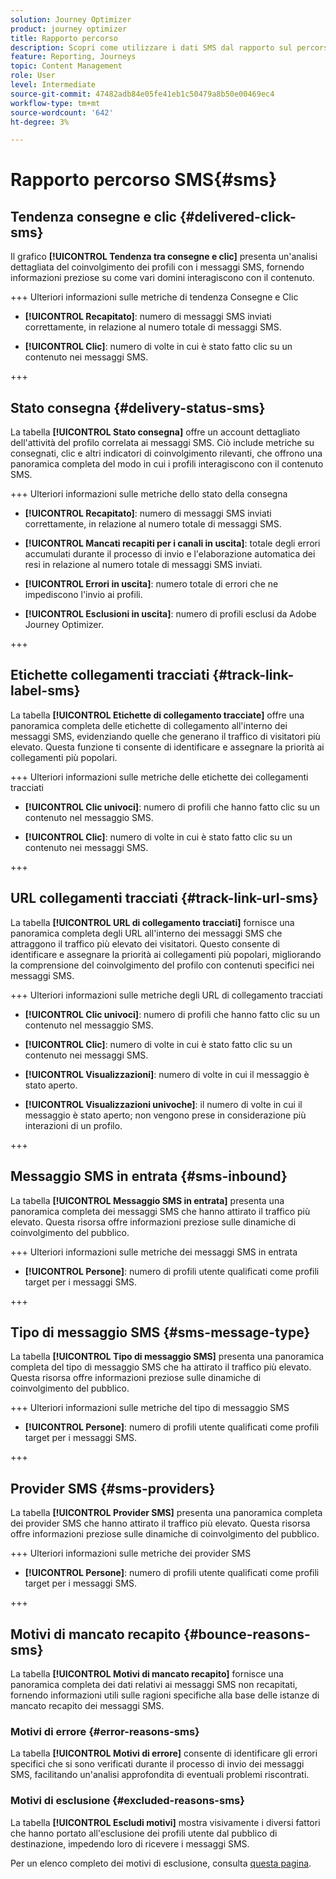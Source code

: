 ```yaml
---
solution: Journey Optimizer
product: journey optimizer
title: Rapporto percorso
description: Scopri come utilizzare i dati SMS dal rapporto sul percorso
feature: Reporting, Journeys
topic: Content Management
role: User
level: Intermediate
source-git-commit: 47482adb84e05fe41eb1c50479a8b50e00469ec4
workflow-type: tm+mt
source-wordcount: '642'
ht-degree: 3%

---
```


# Rapporto percorso SMS{#sms}

## Tendenza consegne e clic {#delivered-click-sms}

Il grafico **[!UICONTROL Tendenza tra consegne e clic]** presenta un&#39;analisi dettagliata del coinvolgimento dei profili con i messaggi SMS, fornendo informazioni preziose su come vari domini interagiscono con il contenuto.

+++ Ulteriori informazioni sulle metriche di tendenza Consegne e Clic

* **[!UICONTROL Recapitato]**: numero di messaggi SMS inviati correttamente, in relazione al numero totale di messaggi SMS.

* **[!UICONTROL Clic]**: numero di volte in cui è stato fatto clic su un contenuto nei messaggi SMS.

+++

## Stato consegna {#delivery-status-sms}

La tabella **[!UICONTROL Stato consegna]** offre un account dettagliato dell&#39;attività del profilo correlata ai messaggi SMS. Ciò include metriche su consegnati, clic e altri indicatori di coinvolgimento rilevanti, che offrono una panoramica completa del modo in cui i profili interagiscono con il contenuto SMS.

+++ Ulteriori informazioni sulle metriche dello stato della consegna

* **[!UICONTROL Recapitato]**: numero di messaggi SMS inviati correttamente, in relazione al numero totale di messaggi SMS.

* **[!UICONTROL Mancati recapiti per i canali in uscita]**: totale degli errori accumulati durante il processo di invio e l&#39;elaborazione automatica dei resi in relazione al numero totale di messaggi SMS inviati.

* **[!UICONTROL Errori in uscita]**: numero totale di errori che ne impediscono l&#39;invio ai profili.

* **[!UICONTROL Esclusioni in uscita]**: numero di profili esclusi da Adobe Journey Optimizer.

+++

## Etichette collegamenti tracciati {#track-link-label-sms}

La tabella **[!UICONTROL Etichette di collegamento tracciate]** offre una panoramica completa delle etichette di collegamento all&#39;interno dei messaggi SMS, evidenziando quelle che generano il traffico di visitatori più elevato. Questa funzione ti consente di identificare e assegnare la priorità ai collegamenti più popolari.

+++ Ulteriori informazioni sulle metriche delle etichette dei collegamenti tracciati

* **[!UICONTROL Clic univoci]**: numero di profili che hanno fatto clic su un contenuto nel messaggio SMS.

* **[!UICONTROL Clic]**: numero di volte in cui è stato fatto clic su un contenuto nei messaggi SMS.

+++

## URL collegamenti tracciati {#track-link-url-sms}

La tabella **[!UICONTROL URL di collegamento tracciati]** fornisce una panoramica completa degli URL all&#39;interno dei messaggi SMS che attraggono il traffico più elevato dei visitatori. Questo consente di identificare e assegnare la priorità ai collegamenti più popolari, migliorando la comprensione del coinvolgimento del profilo con contenuti specifici nei messaggi SMS.

+++ Ulteriori informazioni sulle metriche degli URL di collegamento tracciati

* **[!UICONTROL Clic univoci]**: numero di profili che hanno fatto clic su un contenuto nel messaggio SMS.

* **[!UICONTROL Clic]**: numero di volte in cui è stato fatto clic su un contenuto nei messaggi SMS.

* **[!UICONTROL Visualizzazioni]**: numero di volte in cui il messaggio è stato aperto.

* **[!UICONTROL Visualizzazioni univoche]**: il numero di volte in cui il messaggio è stato aperto; non vengono prese in considerazione più interazioni di un profilo.

+++

## Messaggio SMS in entrata {#sms-inbound}

La tabella **[!UICONTROL Messaggio SMS in entrata]** presenta una panoramica completa dei messaggi SMS che hanno attirato il traffico più elevato. Questa risorsa offre informazioni preziose sulle dinamiche di coinvolgimento del pubblico.

+++ Ulteriori informazioni sulle metriche dei messaggi SMS in entrata

* **[!UICONTROL Persone]**: numero di profili utente qualificati come profili target per i messaggi SMS.

+++

## Tipo di messaggio SMS {#sms-message-type}

La tabella **[!UICONTROL Tipo di messaggio SMS]** presenta una panoramica completa del tipo di messaggio SMS che ha attirato il traffico più elevato. Questa risorsa offre informazioni preziose sulle dinamiche di coinvolgimento del pubblico.

+++ Ulteriori informazioni sulle metriche del tipo di messaggio SMS

* **[!UICONTROL Persone]**: numero di profili utente qualificati come profili target per i messaggi SMS.

+++

## Provider SMS {#sms-providers}

La tabella **[!UICONTROL Provider SMS]** presenta una panoramica completa dei provider SMS che hanno attirato il traffico più elevato. Questa risorsa offre informazioni preziose sulle dinamiche di coinvolgimento del pubblico.

+++ Ulteriori informazioni sulle metriche dei provider SMS

* **[!UICONTROL Persone]**: numero di profili utente qualificati come profili target per i messaggi SMS.

+++

## Motivi di mancato recapito {#bounce-reasons-sms}

La tabella **[!UICONTROL Motivi di mancato recapito]** fornisce una panoramica completa dei dati relativi ai messaggi SMS non recapitati, fornendo informazioni utili sulle ragioni specifiche alla base delle istanze di mancato recapito dei messaggi SMS.

### Motivi di errore {#error-reasons-sms}

La tabella **[!UICONTROL Motivi di errore]** consente di identificare gli errori specifici che si sono verificati durante il processo di invio dei messaggi SMS, facilitando un&#39;analisi approfondita di eventuali problemi riscontrati.

### Motivi di esclusione {#excluded-reasons-sms}

La tabella **[!UICONTROL Escludi motivi]** mostra visivamente i diversi fattori che hanno portato all&#39;esclusione dei profili utente dal pubblico di destinazione, impedendo loro di ricevere i messaggi SMS.

Per un elenco completo dei motivi di esclusione, consulta [questa pagina](exclusion-list.md).
